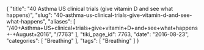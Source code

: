 {
    "title": "40 Asthma US clinical trials (give vitamin D and see what happens)",
    "slug": "40-asthma-us-clinical-trials-give-vitamin-d-and-see-what-happens",
    "aliases": [
        "/40+Asthma+US+clinical+trials+give+vitamin+D+and+see+what+happens+-+August+2016",
        "/7763"
    ],
    "tiki_page_id": 7763,
    "date": "2016-08-23",
    "categories": [
        "Breathing"
    ],
    "tags": [
        "Breathing"
    ]
}